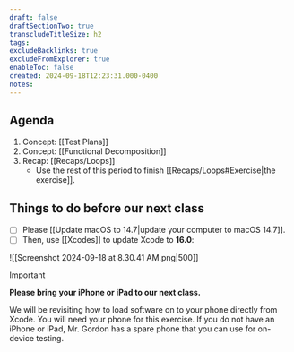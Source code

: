 ```yaml
---
draft: false
draftSectionTwo: true
transcludeTitleSize: h2
tags:
excludeBacklinks: true
excludeFromExplorer: true
enableToc: false
created: 2024-09-18T12:23:31.000-0400
notes: 
---
```

## Agenda
1. Concept: [[Test Plans]]
2. Concept: [[Functional Decomposition]]
3. Recap: [[Recaps/Loops]]
	- Use the rest of this period to finish [[Recaps/Loops#Exercise|the exercise]].

## Things to do before our next class

- [ ] Please [[Update macOS to 14.7|update your computer to macOS 14.7]].
- [ ] Then, use [[Xcodes]] to update Xcode to **16.0**:

![[Screenshot 2024-09-18 at 8.30.41 AM.png|500]]

> [!IMPORTANT]
> 
> **Please bring your iPhone or iPad to our next class.**
> 
> We will be revisiting how to load software on to your phone directly from Xcode. You will need your phone for this exercise. If you do not have an iPhone or iPad, Mr. Gordon has a spare phone that you can use for on-device testing.